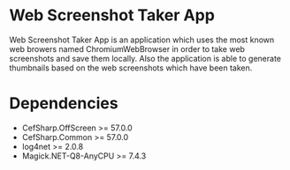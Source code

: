 # Web Screenshot Taker App
Web Screenshot Taker App is an application which uses the most known web browers named ChromiumWebBrowser in order to take web screenshots and save them locally. Also the application is able to generate thumbnails based on the web screenshots which have been taken.

# Dependencies

- CefSharp.OffScreen >= 57.0.0
- CefSharp.Common >= 57.0.0
- log4net >= 2.0.8
- Magick.NET-Q8-AnyCPU >= 7.4.3
